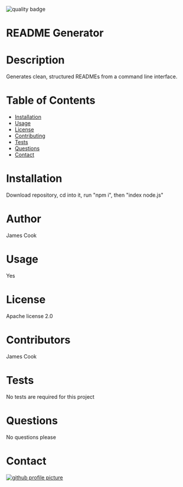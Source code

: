 
![quality badge](https://img.shields.io/badge/quality-4.125-brightgreen)
# README Generator
# Description
Generates clean, structured READMEs from a command line interface.
# Table of Contents
* [Installation](#Installation)
* [Usage](#Usage)
* [License](#License)
* [Contributing](#Contributing)
* [Tests](#Tests)
* [Questions](#Questions)
* [Contact](#Contact)
# Installation
Download repository, cd into it, run "npm i", then "index node.js"
# Author
James Cook
# Usage
Yes
# License
Apache license 2.0
# Contributors
James Cook
# Tests
No tests are required for this project
# Questions
No questions please
# Contact
[![github profile picture](https://avatars.githubusercontent.com/jamescook98?s=100)](mailto:cookjamesarthur@gmail.com)
    
